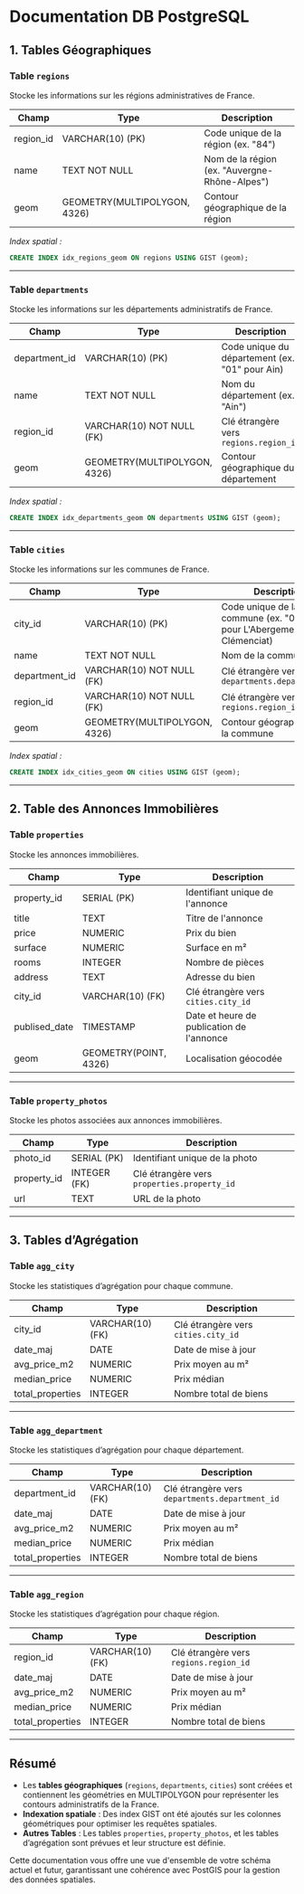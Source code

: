# **Documentation DB PostgreSQL**

## **1. Tables Géographiques**

### **Table `regions`**
Stocke les informations sur les régions administratives de France.

| Champ        | Type                        | Description |
|-------------|----------------------------|-------------|
| region_id   | VARCHAR(10)  (PK)           | Code unique de la région (ex. "84") |
| name        | TEXT NOT NULL               | Nom de la région (ex. "Auvergne-Rhône-Alpes") |
| geom        | GEOMETRY(MULTIPOLYGON, 4326) | Contour géographique de la région |

*Index spatial :*
```sql
CREATE INDEX idx_regions_geom ON regions USING GIST (geom);
```

---

### **Table `departments`**
Stocke les informations sur les départements administratifs de France.

| Champ          | Type                        | Description |
|---------------|----------------------------|-------------|
| department_id | VARCHAR(10)  (PK)           | Code unique du département (ex. "01" pour Ain) |
| name          | TEXT NOT NULL               | Nom du département (ex. "Ain") |
| region_id     | VARCHAR(10) NOT NULL (FK)   | Clé étrangère vers `regions.region_id` |
| geom          | GEOMETRY(MULTIPOLYGON, 4326) | Contour géographique du département |

*Index spatial :*
```sql
CREATE INDEX idx_departments_geom ON departments USING GIST (geom);
```

---

### **Table `cities`**
Stocke les informations sur les communes de France.

| Champ        | Type                        | Description |
|-------------|----------------------------|-------------|
| city_id     | VARCHAR(10)  (PK)           | Code unique de la commune (ex. "01001" pour L'Abergement-Clémenciat) |
| name        | TEXT NOT NULL               | Nom de la commune |
| department_id | VARCHAR(10) NOT NULL (FK) | Clé étrangère vers `departments.department_id` |
| region_id   | VARCHAR(10) NOT NULL (FK)   | Clé étrangère vers `regions.region_id` |
| geom        | GEOMETRY(MULTIPOLYGON, 4326) | Contour géographique de la commune |

*Index spatial :*
```sql
CREATE INDEX idx_cities_geom ON cities USING GIST (geom);
```

---

## **2. Table des Annonces Immobilières**

### **Table `properties`**
Stocke les annonces immobilières.

| Champ         | Type         | Description                               |
|---------------|-------------|-------------------------------------------|
| property_id   | SERIAL (PK) | Identifiant unique de l'annonce           |
| title         | TEXT        | Titre de l'annonce                        |
| price         | NUMERIC     | Prix du bien                              |
| surface       | NUMERIC     | Surface en m²                             |
| rooms         | INTEGER     | Nombre de pièces                          |
| address       | TEXT        | Adresse du bien                           |
| city_id       | VARCHAR(10) (FK) | Clé étrangère vers `cities.city_id`       |
| publised_date | TIMESTAMP   | Date et heure de publication de l'annonce |
| geom          | GEOMETRY(POINT, 4326) | Localisation géocodée                     |

---

### **Table `property_photos`**
Stocke les photos associées aux annonces immobilières.

| Champ       | Type         | Description |
|------------|-------------|-------------|
| photo_id   | SERIAL (PK) | Identifiant unique de la photo |
| property_id | INTEGER (FK) | Clé étrangère vers `properties.property_id` |
| url        | TEXT        | URL de la photo |

---

## **3. Tables d’Agrégation**

### **Table `agg_city`**
Stocke les statistiques d’agrégation pour chaque commune.

| Champ        | Type        | Description |
|-------------|------------|-------------|
| city_id     | VARCHAR(10) (FK) | Clé étrangère vers `cities.city_id` |
| date_maj    | DATE       | Date de mise à jour |
| avg_price_m2 | NUMERIC   | Prix moyen au m² |
| median_price | NUMERIC   | Prix médian |
| total_properties | INTEGER | Nombre total de biens |

---

### **Table `agg_department`**
Stocke les statistiques d’agrégation pour chaque département.

| Champ        | Type        | Description |
|-------------|------------|-------------|
| department_id | VARCHAR(10) (FK) | Clé étrangère vers `departments.department_id` |
| date_maj    | DATE       | Date de mise à jour |
| avg_price_m2 | NUMERIC   | Prix moyen au m² |
| median_price | NUMERIC   | Prix médian |
| total_properties | INTEGER | Nombre total de biens |

---

### **Table `agg_region`**
Stocke les statistiques d’agrégation pour chaque région.

| Champ        | Type        | Description |
|-------------|------------|-------------|
| region_id   | VARCHAR(10) (FK) | Clé étrangère vers `regions.region_id` |
| date_maj    | DATE       | Date de mise à jour |
| avg_price_m2 | NUMERIC   | Prix moyen au m² |
| median_price | NUMERIC   | Prix médian |
| total_properties | INTEGER | Nombre total de biens |

---

## **Résumé**
- Les **tables géographiques** (`regions`, `departments`, `cities`) sont créées et contiennent les géométries en MULTIPOLYGON pour représenter les contours administratifs de la France.
- **Indexation spatiale** : Des index GIST ont été ajoutés sur les colonnes géométriques pour optimiser les requêtes spatiales.
- **Autres Tables** : Les tables `properties`, `property_photos`, et les tables d’agrégation sont prévues et leur structure est définie.

Cette documentation vous offre une vue d'ensemble de votre schéma actuel et futur, garantissant une cohérence avec PostGIS pour la gestion des données spatiales.
